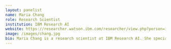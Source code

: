 ```yaml
---
layout: panelist
name: Maria Chang
role: Research Scientist
institution: IBM Research AI
website: https://researcher.watson.ibm.com/researcher/view.php?person=ibm-Maria.Chang
image: /images/chang.jpg
bio: Maria Chang is a research scientist at IBM Research AI. She specializes in knowledge representation and reasoning, and how different types of symbolic and neuro-symbolic representations can be used for natural language understanding, analogical reasoning, spatial reasoning, and temporal reasoning. She has applied this work to a variety of tasks, including complex question answering, natural language inference, event-based information extraction, and schema induction. She also has a background in AI in education and has worked on educational software solutions that use sketch understanding and mixed initiative dialogue. Her work appears in AI and cognitive science conferences and journals, such as AI magazine, AAAI, IAAI, Topics in Cognitive Science, Spatial Cognition, and Neuroimage. She received a PhD in computer science from Northwestern University (2016) and a BA in cognitive science from UC Berkeley.
---
```

